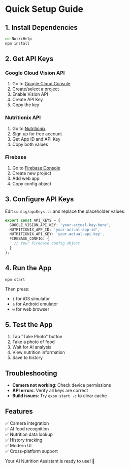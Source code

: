 # Quick Setup Guide

## 1. Install Dependencies

```bash
cd NutriHelp
npm install
```

## 2. Get API Keys

### Google Cloud Vision API
1. Go to [Google Cloud Console](https://console.cloud.google.com/)
2. Create/select a project
3. Enable Vision API
4. Create API Key
5. Copy the key

### Nutritionix API
1. Go to [Nutritionix](https://www.nutritionix.com/business/api)
2. Sign up for free account
3. Get App ID and API Key
4. Copy both values

### Firebase
1. Go to [Firebase Console](https://console.firebase.google.com/)
2. Create new project
3. Add web app
4. Copy config object

## 3. Configure API Keys

Edit `config/apiKeys.ts` and replace the placeholder values:

```typescript
export const API_KEYS = {
  GOOGLE_VISION_API_KEY: 'your-actual-key-here',
  NUTRITIONIX_APP_ID: 'your-actual-app-id',
  NUTRITIONIX_API_KEY: 'your-actual-api-key',
  FIREBASE_CONFIG: {
    // Your Firebase config object
  }
};
```

## 4. Run the App

```bash
npm start
```

Then press:
- `i` for iOS simulator
- `a` for Android emulator
- `w` for web browser

## 5. Test the App

1. Tap "Take Photo" button
2. Take a photo of food
3. Wait for AI analysis
4. View nutrition information
5. Save to history

## Troubleshooting

- **Camera not working**: Check device permissions
- **API errors**: Verify all keys are correct
- **Build issues**: Try `expo start -c` to clear cache

## Features

✅ Camera integration  
✅ AI food recognition  
✅ Nutrition data lookup  
✅ History tracking  
✅ Modern UI  
✅ Cross-platform support  

Your AI Nutrition Assistant is ready to use! 🎉
